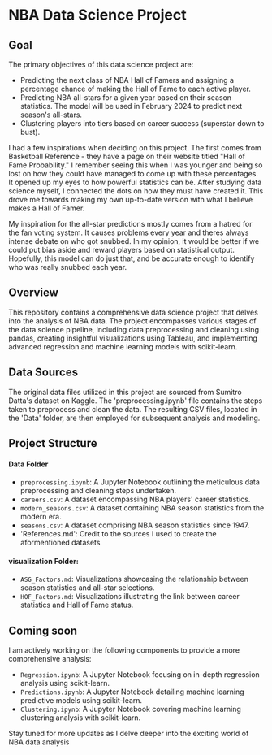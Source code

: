 # NBA Data Science Project

## Goal
The primary objectives of this data science project are:
- Predicting the next class of NBA Hall of Famers and assigning a percentage chance of making the Hall of Fame to each active player.
- Predicting NBA all-stars for a given year based on their season statistics. The model will be used in February 2024 to predict next season's all-stars.
- Clustering players into tiers based on career success (superstar down to bust).

I had a few inspirations when deciding on this project. The first comes from Basketball Reference - they have a page on their website titled "Hall of Fame Probability." I remember seeing this when I was younger and being so lost on how they could have managed to come up with these percentages. It opened up my eyes to how powerful statistics can be. After studying data science myself, I connected the dots on how they must have created it. This drove me towards making my own up-to-date version with what I believe makes a Hall of Famer.

My inspiration for the all-star predictions mostly comes from a hatred for the fan voting system. It causes problems every year and theres always intense debate on who got snubbed. In my opinion, it would be better if we could put bias aside and reward players based on statistical output. Hopefully, this model can do just that, and be accurate enough to identify who was really snubbed each year. 

## Overview
This repository contains a comprehensive data science project that delves into the analysis of NBA data. The project encompasses various stages of the data science pipeline, including data preprocessing and cleaning using pandas, creating insightful visualizations using Tableau, and implementing advanced regression and machine learning models with scikit-learn.

## Data Sources
The original data files utilized in this project are sourced from Sumitro Datta's dataset on Kaggle. The 'preprocessing.ipynb' file contains the steps taken to preprocess and clean the data. The resulting CSV files, located in the 'Data' folder, are then employed for subsequent analysis and modeling.

## Project Structure
#### Data Folder
  - `preprocessing.ipynb`: A Jupyter Notebook outlining the meticulous data preprocessing and cleaning steps undertaken.
  - `careers.csv`: A dataset encompassing NBA players' career statistics.
  - `modern_seasons.csv`: A dataset containing NBA season statistics from the modern era.
  - `seasons.csv`: A dataset comprising NBA season statistics since 1947.
  - 'References.md': Credit to the sources I used to create the aformentioned datasets

#### visualization Folder:
  - `ASG_Factors.md`: Visualizations showcasing the relationship between season statistics and all-star selections.
  - `HOF_Factors.md`: Visualizations illustrating the link between career statistics and Hall of Fame status.

## Coming soon
I am actively working on the following components to provide a more comprehensive analysis:
- `Regression.ipynb`: A Jupyter Notebook focusing on in-depth regression analysis using scikit-learn.
- `Predictions.ipynb`: A Jupyter Notebook detailing machine learning predictive models using scikit-learn.
- `Clustering.ipynb`: A Jupyter Notebook covering machine learning clustering analysis with scikit-learn.

Stay tuned for more updates as I delve deeper into the exciting world of NBA data analysis


